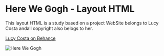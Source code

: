 # Here We Gogh - Layout HTML

This layout HTML is a study based on a project WebSite belongs to Lucy Costa andall copyright also belogs to her.

[Lucy Costa on Behance](https://www.behance.net/luciecosta5cd2)

![Here We Gogh](./app/layout.png)
